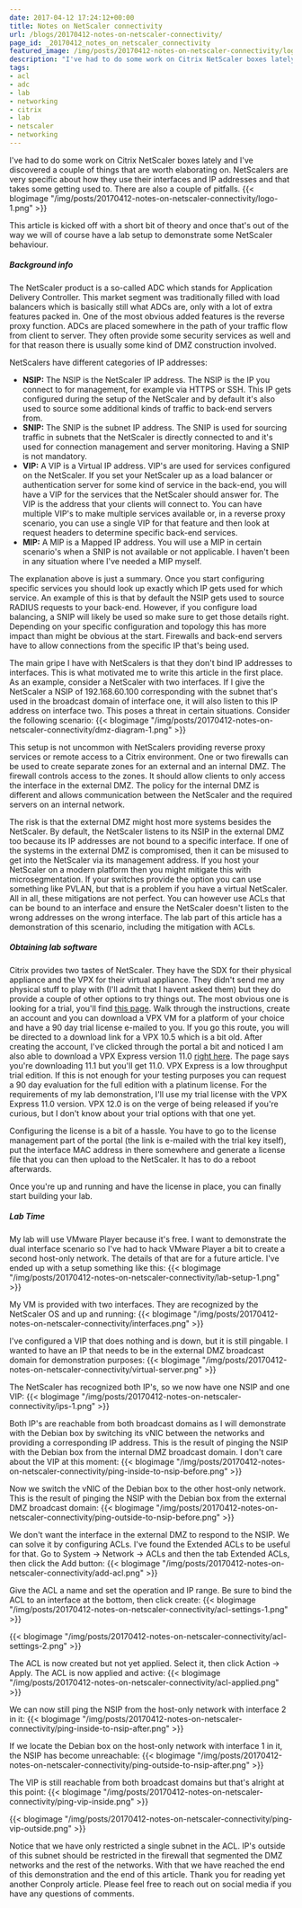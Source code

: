 ```yaml
---
date: 2017-04-12 17:24:12+00:00
title: Notes on NetScaler connectivity
url: /blogs/20170412-notes-on-netscaler-connectivity/
page_id: _20170412_notes_on_netscaler_connectivity
featured_image: /img/posts/20170412-notes-on-netscaler-connectivity/logo-1.png
description: "I've had to do some work on Citrix NetScaler boxes lately and I've discovered a couple of things that are worth elaborating on."
tags:
- acl
- adc
- lab
- networking
- citrix
- lab
- netscaler
- networking
---
```


I've had to do some work on Citrix NetScaler boxes lately and I've discovered a couple of things that are worth elaborating on. NetScalers are very specific about how they use their interfaces and IP addresses and that takes some getting used to. There are also a couple of pitfalls.
{{< blogimage "/img/posts/20170412-notes-on-netscaler-connectivity/logo-1.png" >}}
<!--more-->
This article is kicked off with a short bit of theory and once that's out of the way we will of course have a lab setup to demonstrate some NetScaler behaviour.

##### Background info
The NetScaler product is a so-called ADC which stands for Application Delivery Controller. This market segment was traditionally filled with load balancers which is basically still what ADCs are, only with a lot of extra features packed in. One of the most obvious added features is the reverse proxy function.
ADCs are placed somewhere in the path of your traffic flow from client to server. They often provide some security services as well and for that reason there is usually some kind of DMZ construction involved.

NetScalers have different categories of IP addresses:

* **NSIP:** The NSIP is the NetScaler IP address. The NSIP is the IP you connect to for management, for example via HTTPS or SSH. This IP gets configured during the setup of the NetScaler and by default it's also used to source some additional kinds of traffic to back-end servers from.
* **SNIP:** The SNIP is the subnet IP address. The SNIP is used for sourcing traffic in subnets that the NetScaler is directly connected to and it's used for connection management and server monitoring. Having a SNIP is not mandatory.
* **VIP:** A VIP is a Virtual IP address. VIP's are used for services configured on the NetScaler. If you set your NetScaler up as a load balancer or authentication server for some kind of service in the back-end, you will have a VIP for the services that the NetScaler should answer for. The VIP is the address that your clients will connect to. You can have multiple VIP's to make multiple services available or, in a reverse proxy scenario, you can use a single VIP for that feature and then look at request headers to determine specific back-end services.
* **MIP:** A MIP is a Mapped IP address. You will use a MIP in certain scenario's when a SNIP is not available or not applicable. I haven't been in any situation where I've needed a MIP myself.

The explanation above is just a summary. Once you start configuring specific services you should look up exactly which IP gets used for which service. An example of this is that by default the NSIP gets used to source RADIUS requests to your back-end. However, if you configure load balancing, a SNIP will likely be used so make sure to get those details right. Depending on your specific configuration and topology this has more impact than might be obvious at the start. Firewalls and back-end servers have to allow connections from the specific IP that's being used.

The main gripe I have with NetScalers is that they don't bind IP addresses to interfaces. This is what motivated me to write this article in the first place. As an example, consider a NetScaler with two interfaces. If I give the NetScaler a NSIP of 192.168.60.100 corresponding with the subnet that's used in the broadcast domain of interface one, it will also listen to this IP address on interface two. This poses a threat in certain situations. Consider the following scenario:
{{< blogimage "/img/posts/20170412-notes-on-netscaler-connectivity/dmz-diagram-1.png" >}}

This setup is not uncommon with NetScalers providing reverse proxy services or remote access to a Citrix environment. One or two firewalls can be used to create separate zones for an external and an internal DMZ. The firewall controls access to the zones. It should allow clients to only access the interface in the external DMZ. The policy for the internal DMZ is different and allows communication between the NetScaler and the required servers on an internal network.

The risk is that the external DMZ might host more systems besides the NetScaler. By default, the NetScaler listens to its NSIP in the external DMZ too because its IP addresses are not bound to a specific interface. If one of the systems in the external DMZ is compromised, then it can be misused to get into the NetScaler via its management address. If you host your NetScaler on a modern platform then you might mitigate this with microsegmentation. If your switches provide the option you can use something like PVLAN, but that is a problem if you have a virtual NetScaler. All in all, these mitigations are not perfect. You can however use ACLs that can be bound to an interface and ensure the NetScaler doesn't listen to the wrong addresses on the wrong interface. The lab part of this article has a demonstration of this scenario, including the mitigation with ACLs.

##### Obtaining lab software
Citrix provides two tastes of NetScaler. They have the SDX for their physical appliance and the VPX for their virtual appliance. They didn't send me any physical stuff to play with (I'll admit that I havent asked them) but they do provide a couple of other options to try things out. The most obvious one is looking for a trial, you'll find [this page](https://www.citrix.com/products/netscaler-adc/get-started.html). Walk through the instructions, create an account and you can download a VPX VM for a platform of your choice and have a 90 day trial license e-mailed to you. If you go this route, you will be directed to a download link for a VPX 10.5 which is a bit old. After creating the account, I've clicked through the portal a bit and noticed I am also able to download a VPX Express version 11.0 [right here](https://www.citrix.com/downloads/netscaler-adc/). The page says you're downloading 11.1 but you'll get 11.0. VPX Express is a low throughput trial edition. If this is not enough for your testing purposes you can request a 90 day evaluation for the full edition with a platinum license. For the requirements of my lab demonstration, I'll use my trial license with the VPX Express 11.0 version. VPX 12.0 is on the verge of being released if you're curious, but I don't know about your trial options with that one yet.

Configuring the license is a bit of a hassle. You have to go to the license management part of the portal (the link is e-mailed with the trial key itself), put the interface MAC address in there somewhere and generate a license file that you can then upload to the NetScaler. It has to do a reboot afterwards.

Once you're up and running and have the license in place, you can finally start building your lab.

##### Lab Time
My lab will use VMware Player because it's free. I want to demonstrate the dual interface scenario so I've had to hack VMware Player a bit to create a second host-only network. The details of that are for a future article. I've ended up with a setup something like this:
{{< blogimage "/img/posts/20170412-notes-on-netscaler-connectivity/lab-setup-1.png" >}}

My VM is provided with two interfaces. They are recognized by the NetScaler OS and up and running:
{{< blogimage "/img/posts/20170412-notes-on-netscaler-connectivity/interfaces.png" >}}

I've configured a VIP that does nothing and is down, but it is still pingable. I wanted to have an IP that needs to be in the external DMZ broadcast domain for demonstration purposes:
{{< blogimage "/img/posts/20170412-notes-on-netscaler-connectivity/virtual-server.png" >}}

The NetScaler has recognized both IP's, so we now have one NSIP and one VIP:
{{< blogimage "/img/posts/20170412-notes-on-netscaler-connectivity/ips-1.png" >}}

Both IP's are reachable from both broadcast domains as I will demonstrate with the Debian box by switching its vNIC between the networks and providing a corresponding IP address. This is the result of pinging the NSIP with the Debian box from the internal DMZ broadcast domain. I don't care about the VIP at this moment:
{{< blogimage "/img/posts/20170412-notes-on-netscaler-connectivity/ping-inside-to-nsip-before.png" >}}

Now we switch the vNIC of the Debian box to the other host-only network. This is the result of pinging the NSIP with the Debian box from the external DMZ broadcast domain:
{{< blogimage "/img/posts/20170412-notes-on-netscaler-connectivity/ping-outside-to-nsip-before.png" >}}

We don't want the interface in the external DMZ to respond to the NSIP. We can solve it by configuring ACLs. I've found the Extended ACLs to be useful for that. Go to System -> Network -> ACLs and then the tab Extended ACLs, then click the Add button:
{{< blogimage "/img/posts/20170412-notes-on-netscaler-connectivity/add-acl.png" >}}

Give the ACL a name and set the operation and IP range. Be sure to bind the ACL to an interface at the bottom, then click create:
{{< blogimage "/img/posts/20170412-notes-on-netscaler-connectivity/acl-settings-1.png" >}}

{{< blogimage "/img/posts/20170412-notes-on-netscaler-connectivity/acl-settings-2.png" >}}

The ACL is now created but not yet applied. Select it, then click Action -> Apply. The ACL is now applied and active:
{{< blogimage "/img/posts/20170412-notes-on-netscaler-connectivity/acl-applied.png" >}}

We can now still ping the NSIP from the host-only network with interface 2 in it:
{{< blogimage "/img/posts/20170412-notes-on-netscaler-connectivity/ping-inside-to-nsip-after.png" >}}

If we locate the Debian box on the host-only network with interface 1 in it, the NSIP has become unreachable:
{{< blogimage "/img/posts/20170412-notes-on-netscaler-connectivity/ping-outside-to-nsip-after.png" >}}

The VIP is still reachable from both broadcast domains but that's alright at this point:
{{< blogimage "/img/posts/20170412-notes-on-netscaler-connectivity/ping-vip-inside.png" >}}

{{< blogimage "/img/posts/20170412-notes-on-netscaler-connectivity/ping-vip-outside.png" >}}

Notice that we have only restricted a single subnet in the ACL. IP's outside of this subnet should be restricted in the firewall that segmented the DMZ networks and the rest of the networks. With that we have reached the end of this demonstration and the end of this article. Thank you for reading yet another Conproly article. Please feel free to reach out on social media if you have any questions of comments.
